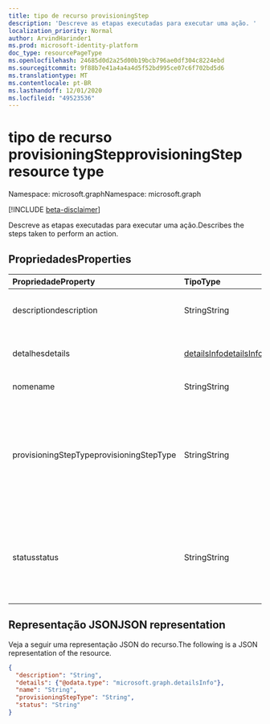 ```yaml
---
title: tipo de recurso provisioningStep
description: 'Descreve as etapas executadas para executar uma ação. '
localization_priority: Normal
author: ArvindHarinder1
ms.prod: microsoft-identity-platform
doc_type: resourcePageType
ms.openlocfilehash: 24685d0d2a25d00b19bcb796ae0df304c8224ebd
ms.sourcegitcommit: 9f88b7e41a4a4a4d5f52bd995ce07c6f702bd5d6
ms.translationtype: MT
ms.contentlocale: pt-BR
ms.lasthandoff: 12/01/2020
ms.locfileid: "49523536"
---
```

# <a name="provisioningstep-resource-type"></a><span data-ttu-id="b1767-103">tipo de recurso provisioningStep</span><span class="sxs-lookup"><span data-stu-id="b1767-103">provisioningStep resource type</span></span>

<span data-ttu-id="b1767-104">Namespace: microsoft.graph</span><span class="sxs-lookup"><span data-stu-id="b1767-104">Namespace: microsoft.graph</span></span>

[!INCLUDE [beta-disclaimer](../../includes/beta-disclaimer.md)]

<span data-ttu-id="b1767-105">Descreve as etapas executadas para executar uma ação.</span><span class="sxs-lookup"><span data-stu-id="b1767-105">Describes the steps taken to perform an action.</span></span>

## <a name="properties"></a><span data-ttu-id="b1767-106">Propriedades</span><span class="sxs-lookup"><span data-stu-id="b1767-106">Properties</span></span>

| <span data-ttu-id="b1767-107">Propriedade</span><span class="sxs-lookup"><span data-stu-id="b1767-107">Property</span></span>     | <span data-ttu-id="b1767-108">Tipo</span><span class="sxs-lookup"><span data-stu-id="b1767-108">Type</span></span>        | <span data-ttu-id="b1767-109">Descrição</span><span class="sxs-lookup"><span data-stu-id="b1767-109">Description</span></span> |
|:-------------|:------------|:------------|
|<span data-ttu-id="b1767-110">description</span><span class="sxs-lookup"><span data-stu-id="b1767-110">description</span></span>|<span data-ttu-id="b1767-111">String</span><span class="sxs-lookup"><span data-stu-id="b1767-111">String</span></span>|<span data-ttu-id="b1767-112">Resumo do que ocorreu durante a etapa.</span><span class="sxs-lookup"><span data-stu-id="b1767-112">Summary of what occurred during the step.</span></span>|
|<span data-ttu-id="b1767-113">detalhes</span><span class="sxs-lookup"><span data-stu-id="b1767-113">details</span></span>|[<span data-ttu-id="b1767-114">detailsInfo</span><span class="sxs-lookup"><span data-stu-id="b1767-114">detailsInfo</span></span>](detailsinfo.md)|<span data-ttu-id="b1767-115">Detalhes sobre o que ocorreu durante a etapa.</span><span class="sxs-lookup"><span data-stu-id="b1767-115">Details of what occurred during the step.</span></span>|
|<span data-ttu-id="b1767-116">nome</span><span class="sxs-lookup"><span data-stu-id="b1767-116">name</span></span>|<span data-ttu-id="b1767-117">String</span><span class="sxs-lookup"><span data-stu-id="b1767-117">String</span></span>|<span data-ttu-id="b1767-118">Nome da etapa.</span><span class="sxs-lookup"><span data-stu-id="b1767-118">Name of the step.</span></span>|
|<span data-ttu-id="b1767-119">provisioningStepType</span><span class="sxs-lookup"><span data-stu-id="b1767-119">provisioningStepType</span></span>|<span data-ttu-id="b1767-120">String</span><span class="sxs-lookup"><span data-stu-id="b1767-120">String</span></span>| <span data-ttu-id="b1767-121">Tipo de etapa.</span><span class="sxs-lookup"><span data-stu-id="b1767-121">Type of step.</span></span> <span data-ttu-id="b1767-122">Os valores possíveis são: `import`, `scoping`, `matching`, `processing`, `referenceResolution`, `export`, `unknownFutureValue`.</span><span class="sxs-lookup"><span data-stu-id="b1767-122">Possible values are: `import`, `scoping`, `matching`, `processing`, `referenceResolution`, `export`, `unknownFutureValue`.</span></span>|
|<span data-ttu-id="b1767-123">status</span><span class="sxs-lookup"><span data-stu-id="b1767-123">status</span></span>|<span data-ttu-id="b1767-124">String</span><span class="sxs-lookup"><span data-stu-id="b1767-124">String</span></span>| <span data-ttu-id="b1767-125">Status da etapa.</span><span class="sxs-lookup"><span data-stu-id="b1767-125">Status of the step.</span></span> <span data-ttu-id="b1767-126">Os valores possíveis são: `success` , `warning` ,  `failure` , `skipped` , `unknownFutureValue` .</span><span class="sxs-lookup"><span data-stu-id="b1767-126">Possible values are: `success`, `warning`,  `failure`, `skipped`, `unknownFutureValue`.</span></span>|

## <a name="json-representation"></a><span data-ttu-id="b1767-127">Representação JSON</span><span class="sxs-lookup"><span data-stu-id="b1767-127">JSON representation</span></span>

<span data-ttu-id="b1767-128">Veja a seguir uma representação JSON do recurso.</span><span class="sxs-lookup"><span data-stu-id="b1767-128">The following is a JSON representation of the resource.</span></span>

<!-- {
  "blockType": "resource",
  "optionalProperties": [

  ],
  "@odata.type": "microsoft.graph.provisioningStep",
  "baseType": null
}-->

```json
{
  "description": "String",
  "details": {"@odata.type": "microsoft.graph.detailsInfo"},
  "name": "String",
  "provisioningStepType": "String",
  "status": "String"
}
```

<!-- uuid: 16cd6b66-4b1a-43a1-adaf-3a886856ed98
2019-02-04 14:57:30 UTC -->
<!-- {
  "type": "#page.annotation",
  "description": "provisioningStep resource",
  "keywords": "",
  "section": "documentation",
  "tocPath": ""
}-->



